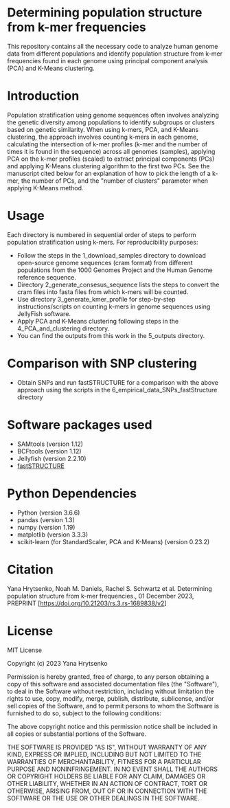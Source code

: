 # Determining population structure from k-mer frequencies
This repository contains all the necessary code to analyze human genome data from different populations and identify population structure from k-mer frequencies found in each genome using principal component analysis (PCA) and K-Means clustering. 


# Introduction
Population stratification using genome sequences often involves analyzing the genetic diversity among populations to identify subgroups or clusters based on genetic similarity. When using k-mers, PCA, and K-Means clustering, the approach involves counting k-mers in each genome, calculating the intersection of k-mer profiles (k-mer and the number of times it is found in the sequence) across all genomes (samples), applying PCA on the k-mer profiles (scaled) to extract principal components (PCs) and applying K-Means clustering algorithm to the first two PCs. See the manuscript cited below for an explanation of how to pick the length of a k-mer, the number of PCs, and the "number of clusters" parameter when applying K-Means method.

# Usage
Each directory is numbered in sequential order of steps to perform population stratification using k-mers.
For reproducibility purposes: 
- Follow the steps in the 1_download_samples directory to download open-source genome sequences (cram format) from different populations from the 1000 Genomes Project and the Human Genome reference sequence.
- Directory 2_generate_consesus_sequence lists the steps to convert the cram files into fasta files from which k-mers will be counted.
- Use directory 3_generate_kmer_profile for step-by-step instructions/scripts on counting k-mers in genome sequences using JellyFish software.
- Apply PCA and K-Means clustering following steps in the 4_PCA_and_clustering directory.
- You can find the outputs from this work in the 5_outputs directory.

# Comparison with SNP clustering
- Obtain SNPs and run fastSTRUCTURE for a comparison with the above approach using the scripts in the 6_empirical_data_SNPs_fastStructure directory

# Software packages used  
- SAMtools (version 1.12)
- BCFtools (version 1.12)
- Jellyfish (version 2.2.10)
- [fastSTRUCTURE](https://github.com/rajanil/fastStructure)
  
# Python Dependencies
- Python (version 3.6.6)
- pandas (version 1.3)
- numpy (version 1.19)
- matplotlib (version 3.3.3)
- scikit-learn (for StandardScaler, PCA and K-Means) (version 0.23.2)


# Citation
Yana Hrytsenko, Noah M. Daniels, Rachel S. Schwartz et al. Determining population structure from k-mer frequencies., 01 December 2023, PREPRINT [https://doi.org/10.21203/rs.3.rs-1689838/v2]

# License
MIT License

Copyright (c) 2023 Yana Hrytsenko

Permission is hereby granted, free of charge, to any person obtaining a copy
of this software and associated documentation files (the "Software"), to deal
in the Software without restriction, including without limitation the rights
to use, copy, modify, merge, publish, distribute, sublicense, and/or sell
copies of the Software, and to permit persons to whom the Software is
furnished to do so, subject to the following conditions:

The above copyright notice and this permission notice shall be included in all
copies or substantial portions of the Software.

THE SOFTWARE IS PROVIDED "AS IS", WITHOUT WARRANTY OF ANY KIND, EXPRESS OR
IMPLIED, INCLUDING BUT NOT LIMITED TO THE WARRANTIES OF MERCHANTABILITY,
FITNESS FOR A PARTICULAR PURPOSE AND NONINFRINGEMENT. IN NO EVENT SHALL THE
AUTHORS OR COPYRIGHT HOLDERS BE LIABLE FOR ANY CLAIM, DAMAGES OR OTHER
LIABILITY, WHETHER IN AN ACTION OF CONTRACT, TORT OR OTHERWISE, ARISING FROM,
OUT OF OR IN CONNECTION WITH THE SOFTWARE OR THE USE OR OTHER DEALINGS IN THE
SOFTWARE.
